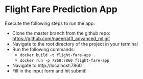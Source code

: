 # Flight Fare Prediction App

Execute the following steps to run the app:
- Clone the master branch from the github repo:  https://github.com/naeer/at3_advanced_ml.git
- Navigate to the root directory of the project in your terminal
- Run the following commands:
    - `docker build -t flight-fare-app .`
    - `docker run -p 7860:7860 flight-fare-app`
- Navigate to http://localhost:7860
- Fill in the input form and hit submit!
